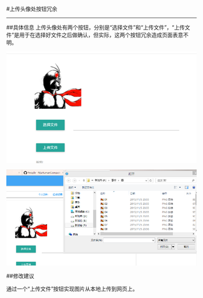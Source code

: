 #上传头像处按钮冗余

---

##具体信息
上传头像处有两个按钮，分别是“选择文件”和“上传文件”，“上传文件”是用于在选择好文件之后做确认，但实际，这两个按钮冗余造成页面表意不明。

![](/assets/上传头像处按钮冗余1.png)

![](/assets/上传头像处按钮冗余2.png)

##修改建议

通过一个“上传文件”按钮实现图片从本地上传到网页上。